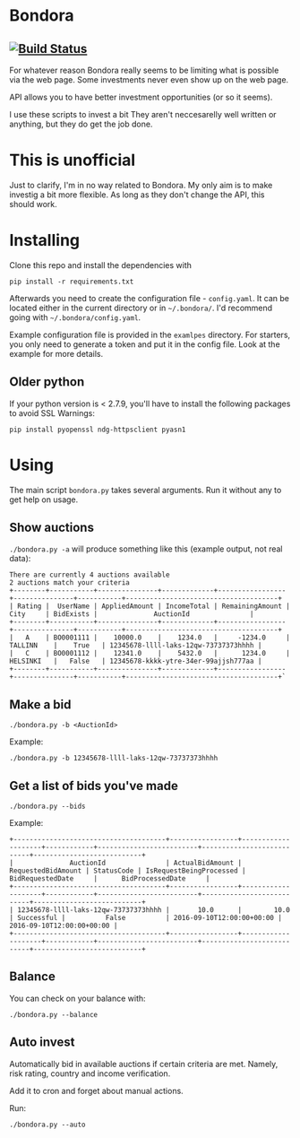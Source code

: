 # Bondora

[![Build Status](https://travis-ci.org/fxlv/bondora.svg?branch=master)](https://travis-ci.org/fxlv/bondora)
---

For whatever reason Bondora really seems to be limiting what is possible via the web page.
Some investments never even show up on the web page.

API allows you to have better investment opportunities (or so it seems).

I use these scripts to invest a bit
They aren't neccesarelly well written or anything, but they do get the job done.

# This is unofficial 
Just to clarify, I'm in no way related to Bondora. 
My only aim is to make investig a bit more flexible.
As long as they don't change the API, this should work.


# Installing
Clone this repo and install the dependencies with
```
pip install -r requirements.txt
```

Afterwards you need to create the configuration file - `config.yaml`.
It can be located either in the current directory or in `~/.bondora/`.
I'd recommend going with `~/.bondora/config.yaml`.

Example configuration file is provided in the `examlpes` directory.
For starters, you only need to generate a token and put it in the config file.
Look at the example for more details.

## Older python
If your python version is < 2.7.9, you'll have to install the following packages to avoid SSL Warnings:
```
pip install pyopenssl ndg-httpsclient pyasn1
```

# Using
The main script `bondora.py` takes several arguments.
Run it without any to get help on usage.

## Show auctions

`./bondora.py -a` will produce something like this (example output, not real data):

```
There are currently 4 auctions available
2 auctions match your criteria
+--------+-----------+---------------+-------------+-----------------+---------------+-----------+--------------------------------------+
| Rating |  UserName | AppliedAmount | IncomeTotal | RemainingAmount |      City     | BidExists |              AuctionId               |
+--------+-----------+---------------+-------------+-----------------+---------------+-----------+--------------------------------------+
|   A    | BO0001111 |    10000.0    |    1234.0   |     -1234.0     |    TALLINN    |    True   | 12345678-llll-laks-12qw-73737373hhhh |
|   C    | BO0001112 |    12341.0    |    5432.0   |      1234.0     |    HELSINKI   |   False   | 12345678-kkkk-ytre-34er-99ajjsh777aa |
+--------+-----------+---------------+-------------+-----------------+---------------+-----------+--------------------------------------+`
```

## Make a bid 
```
./bondora.py -b <AuctionId>
```
Example:
```
./bondora.py -b 12345678-llll-laks-12qw-73737373hhhh
```

## Get a list of bids you've made
```
./bondora.py --bids
```
Example:
```
+--------------------------------------+-----------------+--------------------+------------+-------------------------+---------------------------+---------------------------+
|              AuctionId               | ActualBidAmount | RequestedBidAmount | StatusCode | IsRequestBeingProcessed |      BidRequestedDate     |      BidProcessedDate     |
+--------------------------------------+-----------------+--------------------+------------+-------------------------+---------------------------+---------------------------+
| 12345678-llll-laks-12qw-73737373hhhh |       10.0      |        10.0        | Successful |          False          | 2016-09-10T12:00:00+00:00 | 2016-09-10T12:00:00+00:00 |
+--------------------------------------+-----------------+--------------------+------------+-------------------------+---------------------------+---------------------------+
```

## Balance
You can check on your balance with:
```
./bondora.py --balance
```

## Auto invest
Automatically bid in available auctions if certain criteria are met.
Namely, risk rating, country and income verification.

Add it to cron and forget about manual actions.

Run:
```
./bondora.py --auto
```
